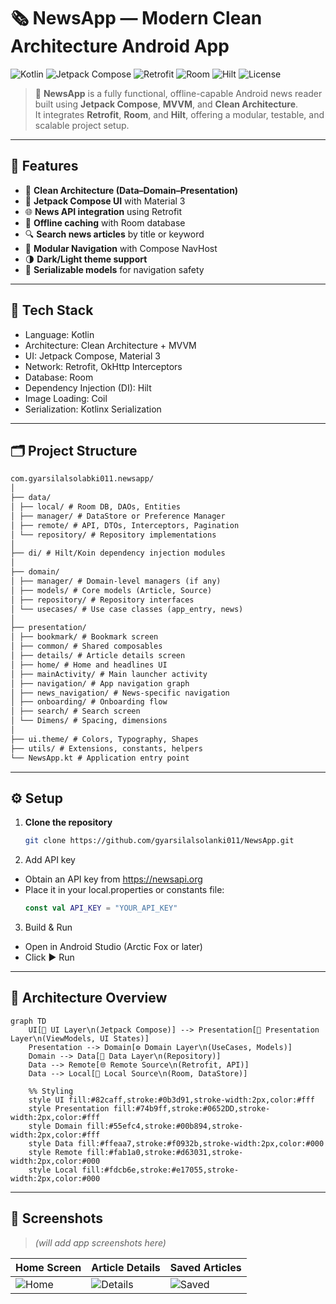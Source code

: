 # 🗞️ NewsApp — Modern Clean Architecture Android App

![Kotlin](https://img.shields.io/badge/Kotlin-1.9-blue?logo=kotlin)
![Jetpack Compose](https://img.shields.io/badge/Jetpack%20Compose-UI-green?logo=android)
![Retrofit](https://img.shields.io/badge/Retrofit-Networking-orange)
![Room](https://img.shields.io/badge/Room-Database-yellow)
![Hilt](https://img.shields.io/badge/Hilt-DI-blue)
![License](https://img.shields.io/badge/License-MIT-blue)

> 📰 **NewsApp** is a fully functional, offline-capable Android news reader built using **Jetpack Compose**, **MVVM**, and **Clean Architecture**.  
> It integrates **Retrofit**, **Room**, and **Hilt**, offering a modular, testable, and scalable project setup.

---

## 🚀 Features

- 🧠 **Clean Architecture (Data–Domain–Presentation)**  
- 📲 **Jetpack Compose UI** with Material 3  
- 🌐 **News API integration** using Retrofit  
- 💾 **Offline caching** with Room database  
- 🔍 **Search news articles** by title or keyword  
- 🧭 **Modular Navigation** with Compose NavHost  
- 🌗 **Dark/Light theme support**  
- 🔐 **Serializable models** for navigation safety  

---

## 🧩 Tech Stack
- Language: Kotlin
- Architecture: Clean Architecture + MVVM
- UI: Jetpack Compose, Material 3
- Network: Retrofit, OkHttp Interceptors
- Database: Room
- Dependency Injection (DI): Hilt
- Image Loading: Coil
- Serialization: Kotlinx Serialization

---

## 🗂️ Project Structure
```markdown
com.gyarsilalsolabki011.newsapp/
│
├── data/
│ ├── local/ # Room DB, DAOs, Entities
│ ├── manager/ # DataStore or Preference Manager
│ ├── remote/ # API, DTOs, Interceptors, Pagination
│ └── repository/ # Repository implementations
│
├── di/ # Hilt/Koin dependency injection modules
│
├── domain/
│ ├── manager/ # Domain-level managers (if any)
│ ├── models/ # Core models (Article, Source)
│ ├── repository/ # Repository interfaces
│ └── usecases/ # Use case classes (app_entry, news)
│
├── presentation/
│ ├── bookmark/ # Bookmark screen
│ ├── common/ # Shared composables
│ ├── details/ # Article details screen
│ ├── home/ # Home and headlines UI
│ ├── mainActivity/ # Main launcher activity
│ ├── navigation/ # App navigation graph
│ ├── news_navigation/ # News-specific navigation
│ ├── onboarding/ # Onboarding flow
│ ├── search/ # Search screen
│ └── Dimens/ # Spacing, dimensions
│
├── ui.theme/ # Colors, Typography, Shapes
├── utils/ # Extensions, constants, helpers
└── NewsApp.kt # Application entry point
```
---

## ⚙️ Setup

1. **Clone the repository**
   ```bash
   git clone https://github.com/gyarsilalsolanki011/NewsApp.git
   ```
2. Add API key
- Obtain an API key from https://newsapi.org
- Place it in your local.properties or constants file:
  ```kotlin
  const val API_KEY = "YOUR_API_KEY"
  ```
3. Build & Run
- Open in Android Studio (Arctic Fox or later)
- Click ▶️ Run

---

## 🧠 Architecture Overview

```
graph TD
    UI[🧩 UI Layer\n(Jetpack Compose)] --> Presentation[🎨 Presentation Layer\n(ViewModels, UI States)]
    Presentation --> Domain[⚙️ Domain Layer\n(UseCases, Models)]
    Domain --> Data[💾 Data Layer\n(Repository)]
    Data --> Remote[🌐 Remote Source\n(Retrofit, API)]
    Data --> Local[📁 Local Source\n(Room, DataStore)]

    %% Styling
    style UI fill:#82caff,stroke:#0b3d91,stroke-width:2px,color:#fff
    style Presentation fill:#74b9ff,stroke:#0652DD,stroke-width:2px,color:#fff
    style Domain fill:#55efc4,stroke:#00b894,stroke-width:2px,color:#fff
    style Data fill:#ffeaa7,stroke:#f0932b,stroke-width:2px,color:#000
    style Remote fill:#fab1a0,stroke:#d63031,stroke-width:2px,color:#000
    style Local fill:#fdcb6e,stroke:#e17055,stroke-width:2px,color:#000
```

---

## 📸 Screenshots
> *(will add app screenshots here)*  

| Home Screen | Article Details | Saved Articles |
|--------------|----------------|----------------|
| ![Home](assets/home.png) | ![Details](assets/details.png) | ![Saved](assets/saved.png) |


